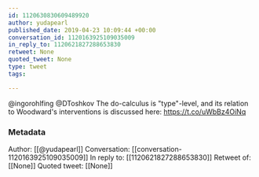 ```yaml
---
id: 1120630830609489920
author: yudapearl
published_date: 2019-04-23 10:09:44 +00:00
conversation_id: 1120163925109035009
in_reply_to: 1120621827288653830
retweet: None
quoted_tweet: None
type: tweet
tags:

---
```


@ingorohlfing @DToshkov The do-calculus is "type"-level, and its relation to Woodward's interventions is discussed here:  https://t.co/uWbBz4OiNq

### Metadata

Author: [[@yudapearl]]
Conversation: [[conversation-1120163925109035009]]
In reply to: [[1120621827288653830]]
Retweet of: [[None]]
Quoted tweet: [[None]]
